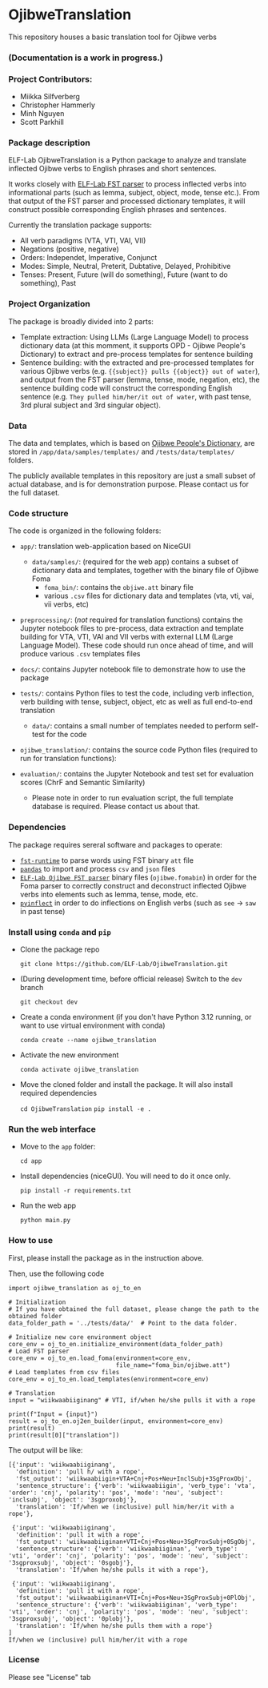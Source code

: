 # OjibweTranslation

This repository houses a basic translation tool for Ojibwe verbs

### (Documentation is a work in progress.)

### Project Contributors:
- Miikka Silfverberg
- Christopher Hammerly
- Minh Nguyen
- Scott Parkhill


### Package description
ELF-Lab OjibweTranslation is a Python package to analyze and translate inflected Ojibwe verbs to English phrases and short sentences. 

It works closely with [ELF-Lab FST parser](https://github.com/ELF-Lab/OjibweMorph) to process inflected verbs into informational parts (such as lemma, subject, object, mode, tense etc.). From that output of the FST parser and processed dictionary templates, it will construct possible corresponding English phrases and sentences. 

Currently the translation package supports:
- All verb paradigms (VTA, VTI, VAI, VII)
- Negations (positive, negative)
- Orders: Independet, Imperative, Conjunct
- Modes: Simple, Neutral, Preterit, Dubtative, Delayed, Prohibitive
- Tenses: Present, Future (will do something), Future (want to do something), Past

### Project Organization
The package is broadly divided into 2 parts:
- Template extraction: Using LLMs (Large Language Model) to process dictionary data (at this momment, it supports OPD - Ojibwe People's Dictionary) to extract and pre-process templates for sentence building
- Sentence building: with the extracted and pre-processed templates for various Ojibwe verbs (e.g. `{{subject}} pulls {{object}} out of water`), and output from the FST parser (lemma, tense, mode, negation, etc), the sentence building code will construct the corresponding English sentence (e.g. `They pulled him/her/it out of water`, with past tense, 3rd plural subject and 3rd singular object).

### Data
The data and templates, which is based on [Ojibwe People's Dictionary](https://ojibwe.lib.umn.edu/), are stored in `/app/data/samples/templates/` and `/tests/data/templates/` folders.

The publicly available templates in this repository are just a small subset of actual database, and is for demonstration purpose. Please contact us for the full dataset. 

### Code structure
The code is organized in the following folders:
- `app/`: translation web-application based on NiceGUI
  - `data/samples/`: (required for the web app) contains a subset of dictionary data and templates, together with the binary file of Ojibwe Foma
    - `foma_bin/`: contains the `objiwe.att` binary file
    - various `.csv` files for dictionary data and templates (vta, vti, vai, vii verbs, etc)
- `preprocessing/`: (*not* required for translation functions) contains the Jupyter notebook files to pre-process, data extraction and template building for VTA, VTI, VAI and VII verbs with external LLM (Large Language Model). These code should run once ahead of time, and will produce various `.csv` templates files
- `docs/`: contains Jupyter notebook file to demonstrate how to use the package
- `tests/`: contains Python files to test the code, including verb inflection, verb building with tense, subject, object, etc as well as full end-to-end translation
  - `data/`: contains a small number of templates needed to perform self-test for the code
- `ojibwe_translation/`: contains the source code Python files (required to run for translation functions):

- `evaluation/`: contains the Jupyter Notebook and test set for evaluation scores (ChrF and Semantic Similarity)
  - Please note in order to run evaluation script, the full template database is required. Please contact us about that. 

### Dependencies
The package requires sereral software and packages to operate:

- [`fst-runtime`](https://github.com/CultureFoundryCA/fst-runtime) to parse words using FST binary `att` file
- [`pandas`](https://pandas.pydata.org/docs/index.html) to import and process `csv` and `json` files
- [`ELF-Lab Ojibwe FST parser`](https://github.com/ELF-Lab/OjibweMorph) binary files (`ojibwe.fomabin`)  in order for the Foma parser to correctly construct and deconstruct inflected Ojibwe verbs into elements such as lemma, tense, mode, etc.
- [`pyinflect`](https://pypi.org/project/pyinflect/0.2.0/) in order to do inflections on English verbs (such as `see` -> `saw` in past tense)



### Install using `conda` and `pip`
- Clone the package repo
  
  `git clone https://github.com/ELF-Lab/OjibweTranslation.git`
- (During development time, before official release) Switch to the `dev` branch
  
  `git checkout dev`
- Create a conda environment (if you don't have Python 3.12 running, or want to use virtual environment with conda)
  
  `conda create --name ojibwe_translation`
- Activate the new environment
  
  `conda activate ojibwe_translation`
- Move the cloned folder and install the package. It will also install required dependencies
  
  `cd OjibweTranslation`
  `pip install -e .`

### Run the web interface
- Move to the `app` folder:

  `cd app`
- Install dependencies (niceGUI). You will need to do it once only.
  
  `pip install -r requirements.txt`
- Run the web app
  
  `python main.py`


### How to use
First, please install the package as in the instruction above.

Then, use the following code

```
import ojibwe_translation as oj_to_en

# Initialization
# If you have obtained the full dataset, please change the path to the obtained folder
data_folder_path = '../tests/data/'  # Point to the data folder.

# Initialize new core environment object
core_env = oj_to_en.initialize_environment(data_folder_path)
# Load FST parser
core_env = oj_to_en.load_foma(environment=core_env, 
                              file_name="foma_bin/ojibwe.att")
# Load templates from csv files
core_env = oj_to_en.load_templates(environment=core_env)

# Translation
input = "wiikwaabiiginang" # VTI, if/when he/she pulls it with a rope

print(f"Input = {input}")
result = oj_to_en.oj2en_builder(input, environment=core_env)
print(result)
print(result[0]["translation"])
```
The output will be like:
```
[{'input': 'wiikwaabiiginang', 
  'definition': 'pull h/ with a rope', 
  'fst_output': 'wiikwaabiigin+VTA+Cnj+Pos+Neu+InclSubj+3SgProxObj', 
  'sentence_structure': {'verb': 'wiikwaabiigin', 'verb_type': 'vta', 'order': 'cnj', 'polarity': 'pos', 'mode': 'neu', 'subject': 'inclsubj', 'object': '3sgproxobj'}, 
  'translation': 'If/when we (inclusive) pull him/her/it with a rope'}, 
 
 {'input': 'wiikwaabiiginang', 
  'definition': 'pull it with a rope', 
  'fst_output': 'wiikwaabiiginan+VTI+Cnj+Pos+Neu+3SgProxSubj+0SgObj', 
  'sentence_structure': {'verb': 'wiikwaabiiginan', 'verb_type': 'vti', 'order': 'cnj', 'polarity': 'pos', 'mode': 'neu', 'subject': '3sgproxsubj', 'object': '0sgobj'}, 
  'translation': 'If/when he/she pulls it with a rope'}, 

 {'input': 'wiikwaabiiginang', 
  'definition': 'pull it with a rope', 
  'fst_output': 'wiikwaabiiginan+VTI+Cnj+Pos+Neu+3SgProxSubj+0PlObj', 
  'sentence_structure': {'verb': 'wiikwaabiiginan', 'verb_type': 'vti', 'order': 'cnj', 'polarity': 'pos', 'mode': 'neu', 'subject': '3sgproxsubj', 'object': '0plobj'}, 
  'translation': 'If/when he/she pulls them with a rope'}
]
If/when we (inclusive) pull him/her/it with a rope
```


### License
Please see "License" tab
